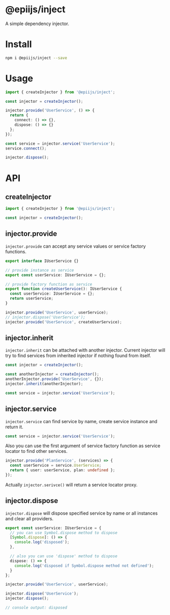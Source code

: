 # @epiijs/inject

A simple dependency injector.

# Install

```bash
npm i @epiijs/inject --save
```

# Usage

```typescript
import { createInjector } from '@epiijs/inject';

const injector = createInjector();

injector.provide('UserService', () => {
  return {
    connect: () => {},
    dispose: () => {}
  };
});

const service = injector.service('UserService');
service.connect();

injector.dispose();
```

# API

## createInjector

```typescript
import { createInjector } from '@epiijs/inject';

const injector = createInjector();
```

## injector.provide

`injector.provide` can accept any service values or service factory functions.

```typescript
export interface IUserService {}

// provide instance as service
export const userService: IUserService = {};

// provide factory function as service
export function createUserService(): IUserService {
  const userService: IUserService = {};
  return userService;
}

injector.provide('UserService', userService);
// injector.dispose('UserService');
injector.provide('UserService', createUserService);
```

## injector.inherit

`injector.inherit` can be attached with another injector. Current injector will try to find services from inherited injector if nothing found from itself.

```typescript
const injector = createInjector();

const anotherInjector = createInjector();
anotherInjector.provide('UserService', {});
injector.inherit(anotherInjector);

const service = injector.service('UserService');
```

## injector.service

`injector.service` can find service by name, create service instance and return it.

```typescript
const service = injector.service('UserService');
```

Also you can use the first argument of service factory function as service locator to find other services.

```typescript
injector.provide('PlanService', (services) => {
  const userService = service.UserService;
  return { user: userService, plan: undefined };
});
```

Actually `injector.serivce()` will return a service locator proxy.

## injector.dispose

`injector.dispose` will dispose specified service by name or all instances and clear all providers.

```typescript
export const userService: IUserService = {
  // you can use Symbol.dispose method to dispose
  [Symbol.dispose]: () => {
    console.log('disposed');
  },

  // also you can use 'dispose' method to dispose
  dispose: () => {
    console.log('disposed if Symbol.dispose method not defined');
  }
};

injector.provide('UserService', userService);

injector.dispose('UserService');
injector.dispose();

// console output: disposed
```